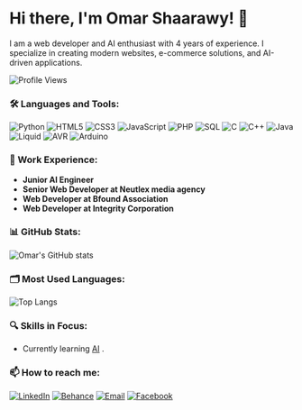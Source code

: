 # Hi there, I'm Omar Shaarawy! 👋

I am a web developer and AI enthusiast with 4 years of experience. I specialize in creating modern websites, e-commerce solutions, and AI-driven applications.

![Profile Views](https://komarev.com/ghpvc/?username=omarshaarawy111&color=blue)


### 🛠️ Languages and Tools:

![Python](https://img.shields.io/badge/-Python-3572A5?style=for-the-badge&logo=python&logoColor=white)
![HTML5](https://img.shields.io/badge/-HTML5-E34F26?style=for-the-badge&logo=html5&logoColor=white)
![CSS3](https://img.shields.io/badge/-CSS3-1572B6?style=for-the-badge&logo=css3&logoColor=white)
![JavaScript](https://img.shields.io/badge/-JavaScript-F7DF1E?style=for-the-badge&logo=javascript&logoColor=black)
![PHP](https://img.shields.io/badge/-PHP-777BB4?style=for-the-badge&logo=php&logoColor=white)
![SQL](https://img.shields.io/badge/-SQL-4479A1?style=for-the-badge&logo=postgresql&logoColor=white)
![C](https://img.shields.io/badge/-C-A8B9CC?style=for-the-badge&logo=c&logoColor=white)
![C++](https://img.shields.io/badge/-C++-00599C?style=for-the-badge&logo=c%2B%2B&logoColor=white)
![Java](https://img.shields.io/badge/-Java-007396?style=for-the-badge&logo=java&logoColor=white)
![Liquid](https://img.shields.io/badge/-Liquid-FA7441?style=for-the-badge&logo=shopify&logoColor=white)
![AVR](https://img.shields.io/badge/-AVR-EE2C2C?style=for-the-badge&logoColor=white)
![Arduino](https://img.shields.io/badge/-Arduino-00979D?style=for-the-badge&logo=arduino&logoColor=white)


### 💼 Work Experience:
- **Junior AI Engineer**
- **Senior Web Developer at Neutlex media agency**
- **Web Developer at Bfound Association**
- **Web Developer at Integrity Corporation**


### 📊 GitHub Stats:

![Omar's GitHub stats](https://github-readme-stats.vercel.app/api?username=omarshaarawy111&show_icons=true&theme=radical)


### 🗂️ Most Used Languages:

![Top Langs](https://github-readme-stats.vercel.app/api/top-langs/?username=omarshaarawy111&layout=compact&theme=radical)

### 🔍 Skills in Focus:

- Currently learning [AI](#) .


### 📫 How to reach me:

[![LinkedIn](https://img.shields.io/badge/LinkedIn-0077B5?style=for-the-badge&logo=linkedin&logoColor=white)](https://www.linkedin.com/in/omar-shaarawy-09b877205/)
[![Behance](https://img.shields.io/badge/Behance-1769FF?style=for-the-badge&logo=behance&logoColor=white)](https://www.behance.net/omarshaarawy11)
[![Email](https://img.shields.io/badge/Email-D14836?style=for-the-badge&logo=gmail&logoColor=white)](mailto:omarelshaarawy909@gmail.com)
[![Facebook](https://img.shields.io/badge/Facebook-1877F2?style=for-the-badge&logo=facebook&logoColor=white)](https://www.facebook.com/profile.php?id=100089393515157)




